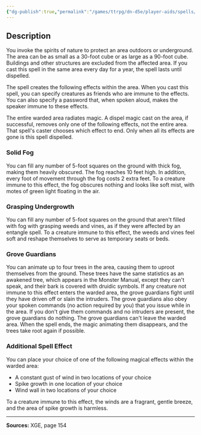 ```yaml
---
{"dg-publish":true,"permalink":"/games/ttrpg/dn-d5e/player-aids/spells/level-6/druid-grove/","tags":["TTRPG/DND/5e","verbal","somatic","material"]}
---
```



## Description
You invoke the spirits of nature to protect an area outdoors or underground.
The area can be as small as a 30-foot cube or as large as a 90-foot cube.
Buildings and other structures are excluded from the affected area.
If you cast this spell in the same area every day for a year, the spell lasts until dispelled.

The spell creates the following effects within the area.
When you cast this spell, you can specify creatures as friends who are immune to the effects.
You can also specify a password that, when spoken aloud, makes the speaker immune to these effects.

The entire warded area radiates magic.
A dispel magic cast on the area, if successful, removes only one of the following effects, not the entire area.
That spell's caster chooses which effect to end.
Only when all its effects are gone is this spell dispelled.

### Solid Fog
You can fill any number of 5-foot squares on the ground with thick fog, making them heavily obscured.
The fog reaches 10 feet high.
In addition, every foot of movement through the fog costs 2 extra feet.
To a creature immune to this effect, the fog obscures nothing and looks like soft mist, with motes of green light floating in the air.

### Grasping Undergrowth
You can fill any number of 5-foot squares on the ground that aren't filled with fog with grasping weeds and vines, as if they were affected by an entangle spell.
To a creature immune to this effect, the weeds and vines feel soft and reshape themselves to serve as temporary seats or beds.

### Grove Guardians
You can animate up to four trees in the area, causing them to uproot themselves from the ground.
These trees have the same statistics as an awakened tree, which appears in the Monster Manual, except they can't speak, and their bark is covered with druidic symbols.
If any creature not immune to this effect enters the warded area, the grove guardians fight until they have driven off or slain the intruders.
The grove guardians also obey your spoken commands (no action required by you) that you issue while in the area.
If you don't give them commands and no intruders are present, the grove guardians do nothing.
The grove guardians can't leave the warded area.
When the spell ends, the magic animating them disappears, and the trees take root again if possible.

### Additional Spell Effect
You can place your choice of one of the following magical effects within the warded area:
- A constant gust of wind in two locations of your choice
- Spike growth in one location of your choice
- Wind wall in two locations of your choice

To a creature immune to this effect, the winds are a fragrant, gentle breeze, and the area of spike growth is harmless.

---

**Sources:** XGE, page 154
